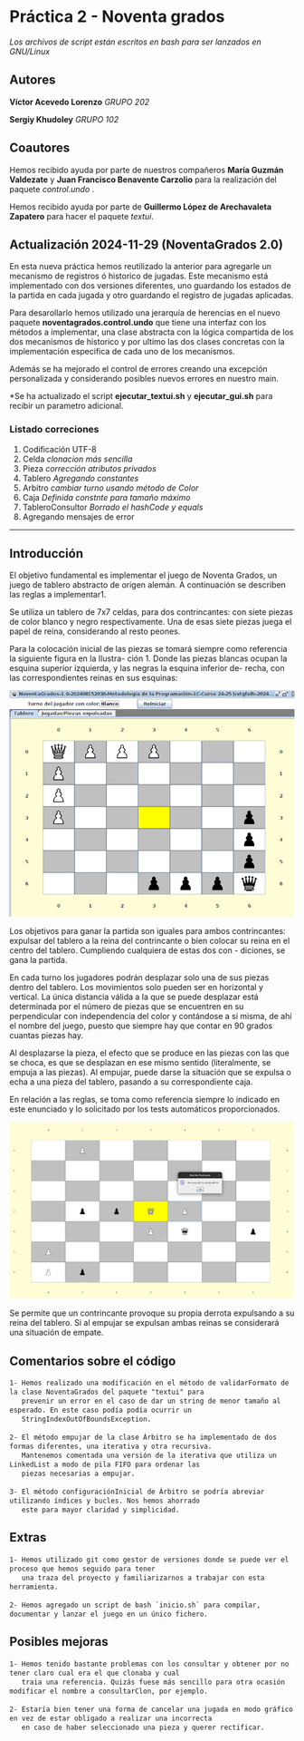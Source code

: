 # Práctica 2 - Noventa grados

*Los archivos de script están escritos en bash para ser lanzados en GNU/Linux*

## Autores
**Víctor Acevedo Lorenzo** *GRUPO 202*

**Sergiy Khudoley** *GRUPO 102*

## Coautores
Hemos recibido ayuda por parte de nuestros compañeros **María Guzmán Valdezate** y **Juan Francisco Benavente Carzolio** para la realización del paquete *control.undo* .

Hemos recibido ayuda por parte de **Guillermo López de Arechavaleta Zapatero** para hacer el paquete *textui*.

## Actualización 2024-11-29 (NoventaGrados 2.0)
En esta nueva práctica hemos reutilizado la anterior para agregarle un mecanismo de registros ó historico de jugadas.
Este mecanismo está implementado con dos versiones diferentes, uno guardando los estados de la partida en cada jugada y otro guardando el registro de jugadas aplicadas. 

Para desarollarlo hemos utilizado una jerarquía de herencias en el nuevo paquete **noventagrados.control.undo** que tiene una interfaz con los métodos a implementar, una clase abstracta con la lógica compartida de los dos mecanismos de historico y por ultimo las dos clases concretas con la implementación especifica de cada uno de los mecanismos.

Además se ha mejorado el control de errores creando una excepción personalizada y considerando posibles nuevos errores en nuestro main.

*Se ha actualizado el script **ejecutar_textui.sh** y **ejecutar_gui.sh** para recibir un parametro adicional.

### Listado correciones

1. Codificación UTF-8
2. Celda *clonacion más sencilla*
3. Pieza *corrección atributos privados*
4. Tablero *Agregando constantes*
5. Arbitro *cambiar turno usando método de Color*
6. Caja *Definida constnte para tamaño máximo*
7. TableroConsultor *Borrado el hashCode y equals*
8. Agregando mensajes de error


***

## Introducción

El objetivo fundamental es implementar el juego de Noventa Grados, un juego de tablero abstracto de
origen alemán. A continuación se describen las reglas a implementar1.

Se utiliza un tablero de 7x7 celdas, para dos contrincantes: con siete piezas de color blanco y negro
respectivamente. Una de esas siete piezas juega el papel de reina, considerando al resto peones.

Para la colocación inicial de las piezas se tomará siempre como referencia la siguiente figura en la Ilustra-
ción 1. Donde las piezas blancas ocupan la esquina superior izquierda, y las negras la esquina inferior de-
recha, con las correspondientes reinas en sus esquinas:

![Jugada inicial](images/inicio.jpg)

Los objetivos para ganar la partida son iguales para ambos contrincantes: expulsar del tablero a la reina
del contrincante o bien colocar su reina en el centro del tablero. Cumpliendo cualquiera de estas dos con -
diciones, se gana la partida.

En cada turno los jugadores podrán desplazar solo una de sus piezas dentro del tablero. Los
movimientos solo pueden ser en horizontal y vertical. La única distancia válida a la que se puede
desplazar está determinada por el número de piezas que se encuentren en su perpendicular con
independencia del color y contándose a sí misma, de ahí el nombre del juego, puesto que siempre hay
que contar en 90 grados cuantas piezas hay.

Al desplazarse la pieza, el efecto que se produce en las piezas con las que se choca, es que se
desplazan en ese mismo sentido (literalmente, se empuja a las piezas). Al empujar, puede
darse la situación que se expulsa o echa a una pieza del tablero, pasando a su correspondiente caja.

En relación a las reglas, se toma como referencia siempre lo indicado en este enunciado y lo solicitado por los tests automáticos
proporcionados.

![Victoria reina centro](images/victoria_blanca.jpg)

Se permite que un contrincante provoque su propia derrota expulsando a su reina del tablero. Si al
empujar se expulsan ambas reinas se considerará una situación de empate.

## Comentarios sobre el código
	1- Hemos realizado una modificación en el método de validarFormato de la clase NoventaGrados del paquete "textui" para
	   prevenir un error en el caso de dar un string de menor tamaño al esperado. En este caso podía podía ocurrir un 
	   StringIndexOutOfBoundsException.
	   
	2- El método empujar de la clase Árbitro se ha implementado de dos formas diferentes, una iterativa y otra recursiva. 
       Mantenemos comentada una versión de la iterativa que utiliza un LinkedList a modo de pila FIFO para ordenar las 
       piezas necesarias a empujar.
       
	3- El método configuraciónInicial de Árbitro se podría abreviar utilizando índices y bucles. Nos hemos ahorrado
	   este para mayor claridad y simplicidad.
	   
	   
## Extras
	1- Hemos utilizado git como gestor de versiones donde se puede ver el proceso que hemos seguido para tener
	   una traza del proyecto y familiarizarnos a trabajar con esta herramienta.
	   
	2- Hemos agregado un script de bash `inicio.sh` para compilar, documentar y lanzar el juego en un único fichero.
	
	
## Posibles mejoras
	1- Hemos tenido bastante problemas con los consultar y obtener por no tener claro cual era el que clonaba y cual
	   traia una referencia. Quizás fuese más sencillo para otra ocasión modificar el nombre a consultarClon, por ejemplo.
	   
	2- Estaría bien tener una forma de cancelar una jugada en modo gráfico en vez de estar obligado a realizar una incorrecta
	   en caso de haber seleccionado una pieza y querer rectificar.